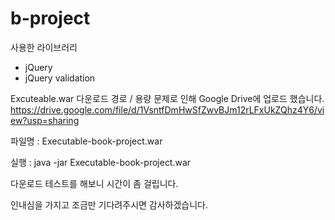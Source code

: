 # b-project

사용한 라이브러리 
- jQuery
- jQuery validation

Excuteable.war 다운로드 경로 / 용량 문제로 인해 Google Drive에 업로드 했습니다.
https://drive.google.com/file/d/1VsntfDmHwSfZwvBJm12rLFxUkZQhz4Y6/view?usp=sharing

파일명 : Executable-book-project.war

실행 : java -jar Executable-book-project.war

다운로드 테스트를 해보니 시간이 좀 걸립니다.

인내심을 가지고 조금만 기다려주시면 감사하겠습니다.
